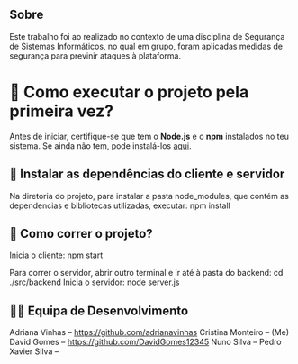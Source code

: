 
## Sobre

Este trabalho foi ao realizado no contexto de uma disciplina de Segurança de Sistemas Informáticos, no qual em grupo, foram aplicadas medidas de segurança para previnir ataques à plataforma.

# 📌 Como executar o projeto pela primeira vez?
Antes de iniciar, certifique-se que tem o **Node.js** e o **npm** instalados no teu sistema. Se ainda não tem, pode instalá-los [aqui](https://nodejs.org/).

## 🚀 Instalar as dependências do cliente e servidor
Na diretoria do projeto, para instalar a pasta node_modules, que contém as dependencias e bibliotecas utilizadas, executar:
  npm install


## 🚀 **Como correr o projeto?**
Inicia o cliente:
  npm start


Para correr o servidor, abrir outro terminal e ir até à pasta do backend:
  cd ./src/backend
Inicia o servidor:
  node server.js

## 👨‍💻 Equipa de Desenvolvimento

Adriana Vinhas – https://github.com/adrianavinhas
Cristina Monteiro – (Me)
David Gomes – https://github.com/DavidGomes12345
Nuno Silva – 
Pedro Xavier Silva – 

